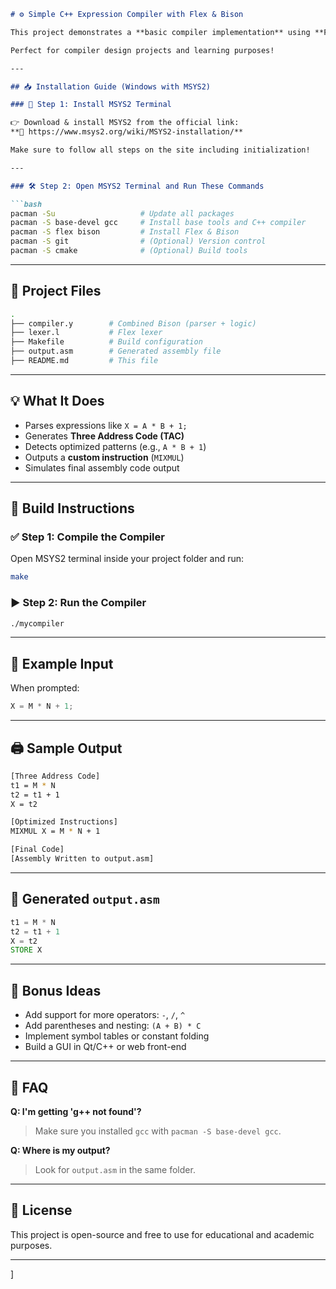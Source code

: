 ```markdown
# ⚙️ Simple C++ Expression Compiler with Flex & Bison

This project demonstrates a **basic compiler implementation** using **Flex & Bison in C++**, capable of parsing arithmetic expressions and generating **Three Address Code** and **custom instructions** (like `MIXMUL`). 

Perfect for compiler design projects and learning purposes!

---

## 📥 Installation Guide (Windows with MSYS2)

### 🔧 Step 1: Install MSYS2 Terminal

👉 Download & install MSYS2 from the official link:  
**🔗 https://www.msys2.org/wiki/MSYS2-installation/**

Make sure to follow all steps on the site including initialization!

---

### 🛠️ Step 2: Open MSYS2 Terminal and Run These Commands

```bash
pacman -Su                   # Update all packages
pacman -S base-devel gcc     # Install base tools and C++ compiler
pacman -S flex bison         # Install Flex & Bison
pacman -S git                # (Optional) Version control
pacman -S cmake              # (Optional) Build tools
```

---

## 📂 Project Files

```bash
.
├── compiler.y        # Combined Bison (parser + logic)
├── lexer.l           # Flex lexer
├── Makefile          # Build configuration
├── output.asm        # Generated assembly file
├── README.md         # This file
```

---

## 💡 What It Does

- Parses expressions like `X = A * B + 1;`
- Generates **Three Address Code (TAC)**
- Detects optimized patterns (e.g., `A * B + 1`)
- Outputs a **custom instruction** (`MIXMUL`)
- Simulates final assembly code output

---

## 🧱 Build Instructions

### ✅ Step 1: Compile the Compiler

Open MSYS2 terminal inside your project folder and run:

```bash
make
```

### ▶️ Step 2: Run the Compiler

```bash
./mycompiler
```

---

## 🧪 Example Input

When prompted:

```c
X = M * N + 1;
```

---

## 🖨️ Sample Output

```bash
[Three Address Code]
t1 = M * N
t2 = t1 + 1
X = t2

[Optimized Instructions]
MIXMUL X = M * N + 1

[Final Code]
[Assembly Written to output.asm]
```

---

## 📝 Generated `output.asm`

```asm
t1 = M * N
t2 = t1 + 1
X = t2
STORE X
```

---

## 🧠 Bonus Ideas

- Add support for more operators: `-`, `/`, `^`
- Add parentheses and nesting: `(A + B) * C`
- Implement symbol tables or constant folding
- Build a GUI in Qt/C++ or web front-end

---

## 🙋 FAQ

**Q: I'm getting 'g++ not found'?**  
> Make sure you installed `gcc` with `pacman -S base-devel gcc`.

**Q: Where is my output?**  
> Look for `output.asm` in the same folder.

---

## 📜 License

This project is open-source and free to use for educational and academic purposes.

---

]
